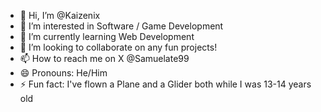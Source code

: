 - 👋 Hi, I’m @Kaizenix
- 👀 I’m interested in Software / Game Development
- 🌱 I’m currently learning Web Development
- 💞️ I’m looking to collaborate on any fun projects!
- 📫 How to reach me on X @Samuelate99
- 😄 Pronouns: He/Him
- ⚡ Fun fact: I've flown a Plane and a Glider both while I was 13-14 years old

<!---
Samuelate99/Samuelate99 is a ✨ special ✨ repository because its `README.md` (this file) appears on your GitHub profile.
You can click the Preview link to take a look at your changes.
--->

